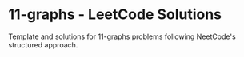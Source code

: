 # 11-graphs - LeetCode Solutions
Template and solutions for 11-graphs problems following NeetCode's structured approach.
